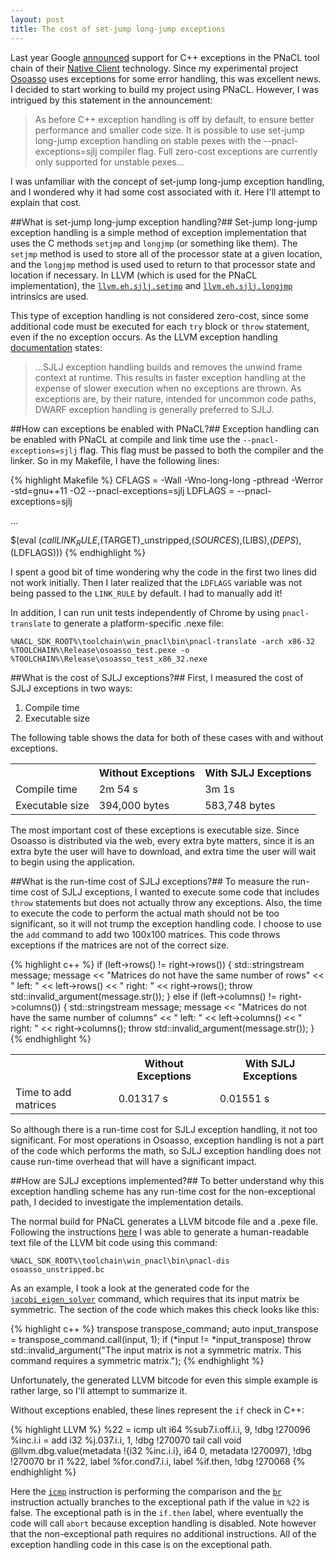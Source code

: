 ```yaml
---
layout: post
title: The cost of set-jump long-jump exceptions
---
```

Last year Google [announced](https://groups.google.com/forum/#!topic/native-client-discuss/0spfg6O04FM) support for C++ exceptions in the PNaCL tool chain of their [Native Client](https://developer.chrome.com/native-client/overview) technology. Since my experimental project [Osoasso](https://github.com/joshpeterson/osoasso) uses exceptions for some error handling, this was excellent news. I decided to start working to build my project using PNaCL. However, I was intrigued by this statement in the announcement:

> As before C++ exception handling is off by default, to ensure better 
performance and smaller code size. It is possible to use set-jump 
long-jump exception handling on stable pexes with the 
--pnacl-exceptions=sjlj compiler flag. Full zero-cost exceptions are 
currently only supported for unstable pexes...

I was unfamiliar with the concept of set-jump long-jump exception handling, and I wondered why it had some cost associated with it. Here I'll attempt to explain that cost.

##What is set-jump long-jump exception handling?##
Set-jump long-jump exception handling is a simple method of exception implementation that uses the C methods `setjmp` and `longjmp` (or something like them). The `setjmp` method is used to store all of the processor state at a given location, and the `longjmp` method is used used to return to that processor state and location if necessary. In LLVM (which is used for the PNaCL implementation), the [`llvm.eh.sjlj.setjmp`](http://llvm.org/docs/ExceptionHandling.html#llvm-eh-sjlj-setjmp) and [`llvm.eh.sjlj.longjmp`](http://llvm.org/docs/ExceptionHandling.html#llvm-eh-sjlj-longjmp) intrinsics are used.

This type of exception handling is not considered zero-cost, since some additional code must be executed for each `try` block or `throw` statement, even if the no exception occurs. As the LLVM exception handling [documentation](http://llvm.org/docs/ExceptionHandling.html) states:

> ...SJLJ exception handling builds and removes the unwind frame context at runtime. This results in faster exception handling at the expense of slower execution when no exceptions are thrown. As exceptions are, by their nature, intended for uncommon code paths, DWARF exception handling is generally preferred to SJLJ.

##How can exceptions be enabled with PNaCL?##
Exception handling can be enabled with PNaCL at compile and link time use the `--pnacl-exceptions=sjlj` flag. This flag must be passed to both the compiler and the linker. So in my Makefile, I have the following lines:

{% highlight Makefile %}
CFLAGS = -Wall -Wno-long-long -pthread -Werror -std=gnu++11 -O2 --pnacl-exceptions=sjlj
LDFLAGS = --pnacl-exceptions=sjlj

...

$(eval $(call LINK_RULE,$(TARGET)_unstripped,$(SOURCES),$(LIBS),$(DEPS),$(LDFLAGS)))
{% endhighlight %}

I spent a good bit of time wondering why the code in the first two lines did not work initially. Then I later realized that the `LDFLAGS` variable was not being passed to the `LINK_RULE` by default. I had to manually add it!

In addition, I can run unit tests independently of Chrome by using `pnacl-translate` to generate a platform-specific .nexe file:

```
%NACL_SDK_ROOT%\toolchain\win_pnacl\bin\pnacl-translate -arch x86-32 %TOOLCHAIN%\Release\osoasso_test.pexe -o %TOOLCHAIN%\Release\osoasso_test_x86_32.nexe
```

##What is the cost of SJLJ exceptions?##
First, I measured the cost of SJLJ exceptions in two ways:

1. Compile time
2. Executable size

The following table shows the data for both of these cases with and without exceptions.

<center>
<table class="gridtable">
    <tr>
        <th></th>
        <th>Without Exceptions</th>
        <th>With SJLJ Exceptions</th>
    </tr>
    <tr>
        <td>Compile time</td>
        <td>2m 54 s</td>
        <td>3m 1s</td>
    </tr>
    <tr>
        <td>Executable size</td>
        <td>394,000 bytes</td>
        <td>583,748 bytes</td>
    </tr>
</table>
</center>

The most important cost of these exceptions is executable size. Since Osoasso is distributed via the web, every extra byte matters, since it is an extra byte the user will have to download, and extra time the user will wait to begin using the application.

##What is the run-time cost of SJLJ exceptions?##
To measure the run-time cost of SJLJ exceptions, I wanted to execute some code that includes `throw` statements but does not actually throw any exceptions. Also, the time to execute the code to perform the actual math should not be too significant, so it will not trump the exception handling code. I choose to use the `add` command to add two 100x100 matrices. This code throws exceptions if the matrices are not of the correct size.

{% highlight c++ %}
if (left->rows() != right->rows()) {
  std::stringstream message;
  message << "Matrices do not have the same number of rows"
          << " left: " << left->rows() 
          << " right: " << right->rows();
  throw std::invalid_argument(message.str());
}
else if (left->columns() != right->columns()) {
  std::stringstream message;
  message << "Matrices do not have the same number of columns"
          << " left: " << left->columns() 
          << " right: " << right->columns();
  throw std::invalid_argument(message.str());
}
{% endhighlight %}

<center>
<table class="gridtable">
    <tr>
        <th></th>
        <th>Without Exceptions</th>
        <th>With SJLJ Exceptions</th>
    </tr>
    <tr>
        <td>Time to add matrices</td>
        <td>0.01317 s</td>
        <td>0.01551 s</td>
    </tr>
</table>
</center>

So although there is a run-time cost for SJLJ exception handling, it not too significant. For most operations in Osoasso, exception handling is not a part of the code which performs the math, so SJLJ exception handling does not cause run-time overhead that will have a significant impact.

##How are SJLJ exceptions implemented?##
To better understand why this exception handling scheme has any run-time cost for the non-exceptional path, I decided to investigate the implementation details.

The normal build for PNaCL generates a LLVM bitcode file and a .pexe file. Following the instructions [here](http://www.chromium.org/nativeclient/pnacl/experimenting-with-generated-bitcode) I was able to generate a human-readable text file of the LLVM bit code using this command:

```
%NACL_SDK_ROOT%\toolchain\win_pnacl\bin\pnacl-dis osoasso_unstripped.bc
```

As an example, I took a look at the generated code for the [`jacobi_eigen_solver`](https://github.com/joshpeterson/osoasso/blob/master/src/jacobi_eigen_solver.cc) command, which requires that its input matrix be symmetric. The section of the code which makes this check looks like this:

{% highlight c++ %}
transpose transpose_command;
auto input_transpose = transpose_command.call(input, 1);
if (*input != *input_transpose)
    throw std::invalid_argument("The input matrix is not a symmetric matrix. This command requires a symmetric matrix.");
{% endhighlight %}

Unfortunately, the generated LLVM bitcode for even this simple example is rather large, so I'll attempt to summarize it.

Without exceptions enabled, these lines represent the `if` check in C++:

{% highlight LLVM %}
%22 = icmp ult i64 %sub7.i.off.i.i, 9, !dbg !270096
%inc.i.i = add i32 %j.037.i.i, 1, !dbg !270070
tail call void @llvm.dbg.value(metadata !{i32 %inc.i.i}, i64 0, metadata !270097), !dbg !270070
br i1 %22, label %for.cond7.i.i, label %if.then, !dbg !270068
{% endhighlight %}

Here the [`icmp`](http://llvm.org/docs/LangRef.html#icmp-instruction) instruction is performing the comparison and the [`br`](http://llvm.org/docs/LangRef.html#br-instruction) instruction actually branches to the exceptional path if the value in `%22` is false. The exceptional path is in the `if.then` label, where eventually the code will call `abort` because exception handling is disabled. Note however that the non-exceptional path requires no additional instructions. All of the exception handling code in this case is on the exceptional path.
